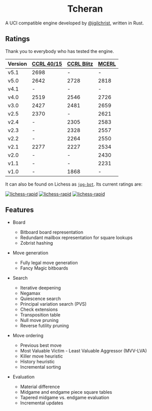 # <div align="center">Tcheran</div>

A UCI compatible engine developed by [@jgilchrist](https://github.com/jgilchrist), written in Rust.

## Ratings

Thank you to everybody who has tested the engine.

| Version | [CCRL 40/15][ccrl-ltc] | [CCRL Blitz][ccrl-blitz] | [MCERL][mcerl] |
| ------- | ---------------------- | -------------------------|----------------|
| v5.1    | 2698                   | -                        | -              |
| v5.0    | 2642                   | 2728                     | 2818           |
| v4.1    | -                      | -                        | -              |
| v4.0    | 2519                   | 2546                     | 2726           |
| v3.0    | 2427                   | 2481                     | 2659           |
| v2.5    | 2370                   | -                        | 2621           |
| v2.4    | -                      | 2305                     | 2583           |
| v2.3    | -                      | 2328                     | 2557           |
| v2.2    | -                      | 2264                     | 2550           |
| v2.1    | 2277                   | 2227                     | 2534           |
| v2.0    | -                      | -                        | 2430           |
| v1.1    | -                      | -                        | 2231           |
| v1.0    | -                      | 1868                     | -              |

[ccrl-ltc]: https://computerchess.org.uk/ccrl/4040/
[ccrl-blitz]: https://computerchess.org.uk/ccrl/404/
[mcerl]: https://www.chessengeria.eu/mcerl

It can also be found on Lichess as [`jpg-bot`](https://lichess.org/@/jpg-bot). Its current ratings are:

[![lichess-rapid](https://lichess-shield.vercel.app/api?username=jpg-bot&format=bullet)](https://lichess.org/@/jpg-bot/perf/bullet)
[![lichess-rapid](https://lichess-shield.vercel.app/api?username=jpg-bot&format=blitz)](https://lichess.org/@/jpg-bot/perf/blitz)
[![lichess-rapid](https://lichess-shield.vercel.app/api?username=jpg-bot&format=rapid)](https://lichess.org/@/jpg-bot/perf/rapid)

## Features

* Board
    * Bitboard board representation
    * Redundant mailbox representation for square lookups
    * Zobrist hashing

* Move generation
    * Fully legal move generation
    * Fancy Magic bitboards

* Search
    * Iterative deepening
    * Negamax
    * Quiescence search
    * Principal variation search (PVS)
    * Check extensions
    * Transposition table
    * Null move pruning
    * Reverse futility pruning

* Move ordering
    * Previous best move
    * Most Valuable Victim - Least Valuable Aggressor (MVV-LVA)
    * Killer move heuristic
    * History heuristic
    * Incremental sorting

* Evaluation
    * Material difference
    * Midgame and endgame piece square tables
    * Tapered midgame vs. endgame evaluation
    * Incremental updates

